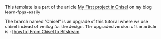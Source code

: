 This template is a part of the article [My First project in Chisel](https://learn-fpga-easily.com/my-first-project-using-chisel) on my blog learn-fpga-easily

The branch named "Chisel" is an upgrade of this tutorial where we use chisel instead of verilog for the design. The upgraded version of the article is : [[how to] From Chisel to Bitstream](https://learn-fpga-easily.com/how-to-from-chisel-to-bitstream/)